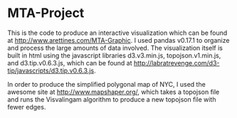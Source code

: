 # MTA-Project

This is the code to produce an interactive visualization which can be found at http://www.arettines.com/MTA-Graphic.  I used pandas v0.17.1 to organize and process the large amounts of data involved.  The visualization itself is built in html using the javascript libraries d3.v3.min.js, topojson.v1.min.js, and d3.tip.v0.6.3.js, which can be found at http://labratrevenge.com/d3-tip/javascripts/d3.tip.v0.6.3.js.

In order to produce the simplified polygonal map of NYC, I used the awesome site at http://www.mapshaper.org/, which takes a topojson file and runs the Visvalingam algorithm to produce a new topojson file with fewer edges.
